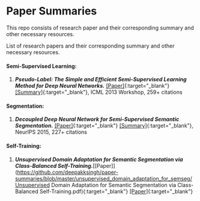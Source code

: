 # Paper Summaries
This repo consists of research paper and their corresponding summary and other necessary resources.

<!-- #### Paper Summarie -->
List of research papers and their corresponding summary and other necessary resources.

#### Semi-Supervised Learning:
1. ***Pseudo-Label: The Simple and Efficient Semi-Supervised Learning Method for Deep Neural Networks.*** [[Paper]](https://github.com/deepakksingh/paper_summaries/blob/master/pseudo_label/pseudo_label_final.pdf){:target="_blank"} [[Summary]](https://github.com/deepakksingh/paper_summaries/blob/master/pseudo_label/Pseudo-Label_summary.pdf){:target="_blank"}, ICML 2013 Workshop, 259+ citations
#### Segmentation:
1. ***Decoupled Deep Neural Network for Semi-Supervised Semantic Segmentation.*** [[Paper]](https://github.com/deepakksingh/paper_summaries/blob/master/decoupled_network/decoupled-deep-neural-network-for-semi-supervised-semantic-segmentation.pdf){:target="_blank"} [[Summary]](https://github.com/deepakksingh/paper_summaries/blob/master/decoupled_network/DecoupledNet.pdf){:target="_blank"}, NeurIPS 2015, 227+ citations


#### Self-Training:
1. ***Unsupervised Domain Adaptation for Semantic Segmentation via Class-Balanced Self-Training.***[[Paper]](https://github.com/deepakksingh/paper-summaries/blob/master/unsupervised_domain_adaptation_for_semseg/Unsupervised Domain Adaptation for Semantic Segmentation via Class-Balanced Self-Training.pdf){:target="_blank"} [[Paper]](https://github.com/deepakksingh/paper-summaries/blob/master/unsupervised_domain_adaptation_for_semseg/Unsupervised_Domain_Adaptation_for_semseg_via_class_balanced_selftraining_summary.pdf){:target="_blank"}

